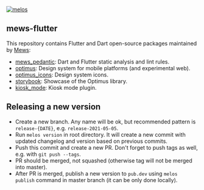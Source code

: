 [![melos](https://img.shields.io/badge/maintained%20with-melos-f700ff.svg?style=flat-square)](https://github.com/invertase/melos)

## mews-flutter

This repository contains Flutter and Dart open-source packages maintained by [Mews](https://mews.com):

- [mews_pedantic](mews_pedantic): Dart and Flutter static analysis and lint rules.
- [optimus](optimus): Design system for mobile platforms (and experimental web).
- [optimus_icons](optimus_icons): Design system icons.
- [storybook](storybook): Showcase of the Optimus library.
- [kiosk_mode](kiosk_mode): Kiosk mode plugin.

## Releasing a new version

- Create a new branch. Any name will be ok, but recommended pattern is `release-{DATE}`, e.g. `release-2021-05-05`.
- Run `melos version` in root directory. It will create a new commit with updated changelog and version based on
  previous commits.
- Push this commit and create a new PR. Don't forget to push tags as well, e.g. with `git push --tags`.
- PR should be merged, not squashed (otherwise tag will not be merged into master).
- After PR is merged, publish a new version to `pub.dev` using `melos publish` command in master branch (it can be only
  done locally).
